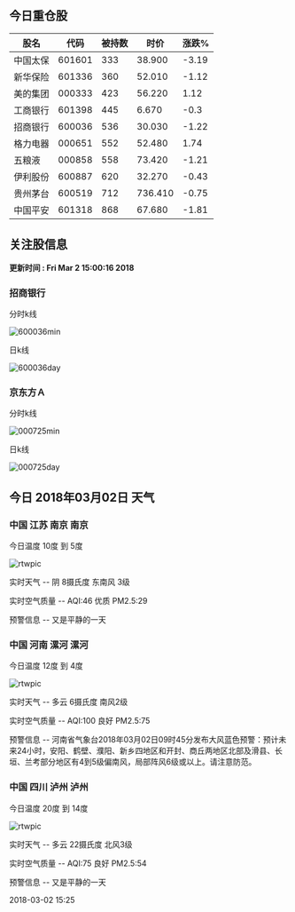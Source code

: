 
## 今日重仓股 

|股名|代码|被持数|时价|涨跌%|
|---|---|---|---|---|
|中国太保|601601|333|38.900|-3.19|
|新华保险|601336|360|52.010|-1.12|
|美的集团|000333|423|56.220|1.12|
|工商银行|601398|445|6.670|-0.3|
|招商银行|600036|536|30.030|-1.22|
|格力电器|000651|552|52.480|1.74|
|五粮液|000858|558|73.420|-1.21|
|伊利股份|600887|620|32.270|-0.43|
|贵州茅台|600519|712|736.410|-0.75|
|中国平安|601318|868|67.680|-1.81|

## 关注股信息
**更新时间 : Fri Mar  2 15:00:16 2018**
### 招商银行 
分时k线

![600036min](http://image.sinajs.cn/newchart/min/n/sh600036.gif)

日k线

![600036day](http://image.sinajs.cn/newchart/daily/n/sh600036.gif)

### 京东方Ａ 
分时k线

![000725min](http://image.sinajs.cn/newchart/min/n/sz000725.gif)

日k线

![000725day](http://image.sinajs.cn/newchart/daily/n/sz000725.gif)
## 今日 2018年03月02日 天气
### 中国 江苏 南京 南京

今日温度 10度 到 5度

![rtwpic](http://app1.showapi.com/weather/icon/day/02.png)

实时天气 -- 阴 8摄氏度 东南风 3级

实时空气质量 -- AQI:46 优质 PM2.5:29

预警信息 -- 又是平静的一天
    
### 中国 河南 漯河 漯河

今日温度 12度 到 4度

![rtwpic](http://app1.showapi.com/weather/icon/day/01.png)

实时天气 -- 多云 6摄氏度 南风2级

实时空气质量 -- AQI:100 良好 PM2.5:75

预警信息 -- 河南省气象台2018年03月02日09时45分发布大风蓝色预警：预计未来24小时，安阳、鹤壁、濮阳、新乡四地区和开封、商丘两地区北部及滑县、长垣、兰考部分地区有4到5级偏南风，局部阵风6级或以上。请注意防范。
    
### 中国 四川 泸州 泸州

今日温度 20度 到 14度

![rtwpic](http://app1.showapi.com/weather/icon/day/01.png)

实时天气 -- 多云 22摄氏度 北风3级

实时空气质量 -- AQI:75 良好 PM2.5:54

预警信息 -- 又是平静的一天
    
2018-03-02 15:25